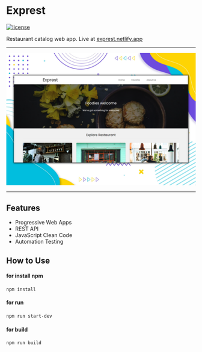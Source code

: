 # Exprest
[![license](https://img.shields.io/badge/License-MIT-yellow.svg)](https://github.com/shidqimlna/exprest/blob/master/LICENSE)

Restaurant catalog web app. Live at <a href="https://exprest.netlify.app"> exprest.netlify.app </a>

<hr>
<img src="art/exprest.png">
<hr>

## Features
* Progressive Web Apps
* REST API
* JavaScript Clean Code
* Automation Testing 

## How to Use

#### for install npm
```console
npm install
```

#### for run 
``` console
npm run start-dev
```

#### for build
``` console
npm run build
```
